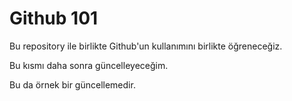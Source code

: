 # Github 101

Bu repository ile birlikte Github'un kullanımını birlikte öğreneceğiz.

Bu kısmı daha sonra güncelleyeceğim.

Bu da örnek bir güncellemedir.